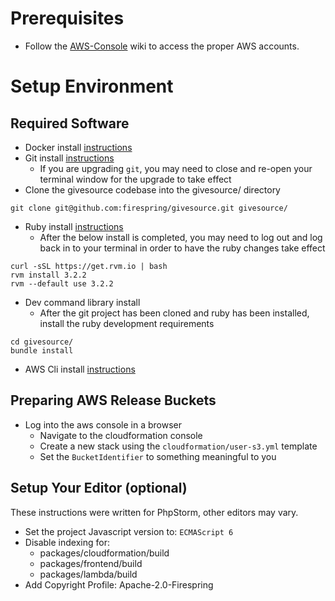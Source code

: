 # Prerequisites
* Follow the [AWS-Console](aws-account.md#aws-console) wiki to access the proper AWS accounts.

# Setup Environment
## Required Software
* Docker install [instructions](https://docs.docker.com/desktop/)
* Git install [instructions](https://git-scm.com/book/en/v2/Getting-Started-Installing-Git)
    * If you are upgrading `git`, you may need to close and re-open your terminal window for the upgrade to take effect
* Clone the givesource codebase into the givesource/ directory
```
git clone git@github.com:firespring/givesource.git givesource/
```
* Ruby install [instructions](https://rvm.io/rvm/install)
  * After the below install is completed, you may need to log out and log back in to your terminal in order to have the ruby changes take effect
```
curl -sSL https://get.rvm.io | bash
rvm install 3.2.2
rvm --default use 3.2.2
```
* Dev command library install
  * After the git project has been cloned and ruby has been installed, install the ruby development requirements
```
cd givesource/
bundle install
```
* AWS Cli install [instructions](https://aws.amazon.com/cli/)

## Preparing AWS Release Buckets
* Log into the aws console in a browser
  * Navigate to the cloudformation console
  * Create a new stack using the `cloudformation/user-s3.yml` template
  * Set the `BucketIdentifier` to something meaningful to you

## Setup Your Editor (optional)
These instructions were written for PhpStorm, other editors may vary.

* Set the project Javascript version to: `ECMAScript 6`
* Disable indexing for:
  * packages/cloudformation/build
  * packages/frontend/build
  * packages/lambda/build
* Add Copyright Profile: Apache-2.0-Firespring


